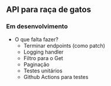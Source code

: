## API para raça de gatos

### Em desenvolvimento

* O que falta fazer?
    - Terminar endpoints (como patch)
    - Logging handler
    - Filtro para o Get
    - Paginação
    - Testes unitários
    - Github Actions para testes